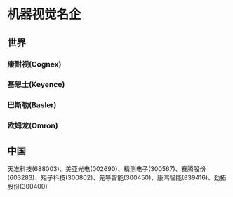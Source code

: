 # 机器视觉名企

## 世界

### 康耐视(Cognex)

### 基恩士(Keyence)

### 巴斯勒(Basler)

### 欧姆龙(Omron)

## 中国

天准科技(688003)、美亚光电(002690)、精测电子(300567)、赛腾股份(603283)、矩子科技(300802)、先导智能(300450)、康鸿智能(839416)、劲拓股份(300400)
